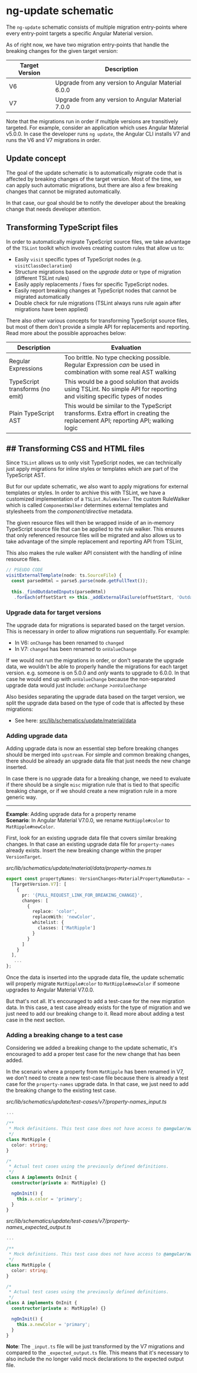 
# ng-update schematic  
  
The `ng-update` schematic consists of multiple migration entry-points where every entry-point targets a specific Angular Material version.  
  
As of right now, we have two migration entry-points that handle the breaking changes for the given target version:  
  
| Target Version | Description |
|----------------|-------------|
| V6 | Upgrade from any version to Angular Material 6.0.0 |  
| V7 | Upgrade from any version to Angular Material 7.0.0 |  
  
Note that the migrations run in order if multiple versions are transitively targeted. For example, consider an application which uses Angular Material v5.0.0. In case the developer runs `ng update`, the Angular CLI installs V7 and runs the V6 and V7 migrations in order.
  
## Update concept  
  
The goal of the update schematic is to automatically migrate code that is affected by breaking changes of the target version. Most of the time, we can apply such automatic migrations, but there are also a few breaking changes that cannot be migrated automatically.   
  
In that case, our goal should be to notify the developer about the breaking change that needs developer attention.  
  
## Transforming TypeScript files  
  
In order to automatically migrate TypeScript source files, we take advantage of the `TSLint` toolkit which involves creating custom rules that allow us to: 
 
* Easily `visit` specific types of TypeScript nodes (e.g. `visitClassDeclaration`)  
* Structure migrations based on the _upgrade data_ or type of migration (different TSLint rules)  
* Easily apply replacements / fixes for specific TypeScript nodes.  
* Easily report breaking changes at TypeScript nodes that cannot be migrated automatically  
* Double check for rule migrations (TSLint always runs rule again after migrations have been applied)  

There also other various concepts for transforming TypeScript source files, but most of them don't provide a simple API for replacements and reporting. Read more about the possible approaches below:
  
|Description | Evaluation |  
|------------|------------|  
| Regular Expressions | Too brittle. No type checking possible. Regular Expression _can_ be used in combination with some real AST walking |  
| TypeScript transforms (no emit) | This would be a good solution that avoids using TSLint. No simple API for reporting and visiting specific types of nodes |  
| Plain TypeScript AST | This would be similar to the TypeScript transforms. Extra effort in creating the replacement API; reporting API; walking logic |
  
## ## Transforming CSS and HTML files  
  
Since `TSLint` allows us to only visit TypeScript nodes, we can technically just apply migrations for inline styles or templates which are part of the TypeScript AST.  
  
But for our update schematic, we also want to apply migrations for external templates or styles. In order to archive this with TSLint, we have a customized implementation of a `TSLint.RuleWalker`. The custom RuleWalker which is called `ComponentWalker` determines external templates and stylesheets from the _component/directive_ metadata.   
  
The given resource files will then be wrapped inside of an in-memory TypeScript source file that can be applied to the rule walker. This ensures that only referenced resource files will be migrated and also allows us to take advantage of the simple replacement and reporting API from TSLint,
  
This also makes the rule walker API consistent with the handling of inline resource files.    
  
```ts
// PSEUDO CODE
visitExternalTemplate(node: ts.SourceFile) {
  const parsedHtml = parse5.parse(node.getFullText());
  
  this._findOutdatedInputs(parsedHtml)
   .forEach(offsetStart => this._addExternalFailure(offsetStart, 'Outdated input', _myFix);}
```

### Upgrade data for target versions
  
The upgrade data for migrations is separated based on the target version. This is necessary in order to allow migrations run sequentially. For example:  
  
* In V6: `onChange` has been renamed to `changed`
* In V7: `changed` has been renamed to `onValueChange`
  
If we would not run the migrations in order, or don't separate the upgrade data, we wouldn't be able to properly handle the migrations for each target version. e.g. someone is on 5.0.0 and *only* wants to upgrade to 6.0.0. In that case he would end up with `onValueChange` because the non-separated upgrade data would just include: _`onChange` >`onValueChange`_  
  
Also besides separating the upgrade data based on the target version, we split the upgrade data based on the type of code that is affected by these migrations:  
  
* See here: [src/lib/schematics/update/material/data](https://github.com/angular/material2/tree/master/src/lib/schematics/update/material/data)  
  
### Adding upgrade data
  
Adding upgrade data is now an essential step before breaking changes should be merged into `upstream`.  For simple and common breaking changes, there should be already an upgrade data file that just needs the new change inserted.  
  
In case there is no upgrade data for a breaking change, we need to evaluate if there should be a single `misc` migration rule that is tied to that specific breaking change, or if we should create a new migration rule in a more generic way.  

---

**Example**: Adding upgrade data for a property rename  
**Scenario**: In Angular Material V7.0.0, we rename `MatRipple#color` to `MatRipple#newColor`.
  
First, look for an existing upgrade data file that covers similar breaking changes. In that case an existing upgrade data file for `property-names` already exists. Insert the new breaking change within the proper `VersionTarget`.  
  
_src/lib/schematics/update/material/data/property-names.ts_
```ts
export const propertyNames: VersionChanges<MaterialPropertyNameData> = {
  [TargetVersion.V7]: [
    {
      pr: '{PULL_REQUEST_LINK_FOR_BREAKING_CHANGE}',
      changes: [
        {
          replace: 'color',
          replaceWith: 'newColor',
          whitelist: {
            classes: ['MatRipple']
          }
        }
      ]
    }
  ],
   ...
};
```
Once the data is inserted into the upgrade data file, the update schematic will properly migrate `MatRipple#color` to `MatRipple#newColor` if someone upgrades to Angular Material V7.0.0.  
  
But that's not all. It's encouraged to add a test-case for the new migration data. In this case, a test case already exists for the type of migration and we just need to add our breaking change to it. Read more about adding a test case in the next section.  
  
### Adding a breaking change to a test case
  
Considering we added a breaking change to the update schematic, it's encouraged to add a proper test case for the new change that has been added.   
  
In the scenario where a property from `MatRipple` has been renamed in V7, we don't need to create a new test-case file because there is already a test case for the `property-names` upgrade data. In that case, we just need to add the breaking change to the existing test case.  
  
_src/lib/schematics/update/test-cases/v7/property-names_input.ts_
```ts
...

/**
 * Mock definitions. This test case does not have access to @angular/material.
 */
class MatRipple {
  color: string;
}

/*
 * Actual test cases using the previously defined definitions.
 */
class A implements OnInit {
  constructor(private a: MatRipple) {}

  ngOnInit() {
    this.a.color = 'primary';
  }
}
```

_src/lib/schematics/update/test-cases/v7/property-names_expected_output.ts_  
```ts
...

/**
 * Mock definitions. This test case does not have access to @angular/material.
 */
class MatRipple {
  color: string;
}

/*
 * Actual test cases using the previously defined definitions.   
 */
class A implements OnInit {
  constructor(private a: MatRipple) {}

  ngOnInit() {
    this.a.newColor = 'primary';
  }
}
```

**Note**: The `_input.ts` file will be just transformed by the V7 migrations and compared to the `_expected_output.ts` file. This means that it's necessary to also include the no longer valid mock declarations to the expected output file.

